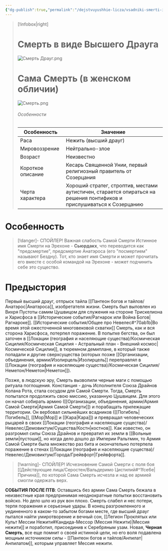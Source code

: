 ```yaml
---
{"dg-publish":true,"permalink":"/dejstvuyushhie-licza/vsadniki-smerti-iz-armii-samoj-smerti/sama-smert/","dgPassFrontmatter":true}
---
```


> [!infobox|right]
> # Смерть в виде Высшего Драуга
> ![Смерть Драуг.png](/img/user/%D0%98%D0%B7%D0%BE%D0%B1%D1%80%D0%B0%D0%B6%D0%B5%D0%BD%D0%B8%D1%8F/%D0%A1%D0%BC%D0%B5%D1%80%D1%82%D1%8C%20%D0%94%D1%80%D0%B0%D1%83%D0%B3.png)
> # Сама Смерть (в женском обличии)
> ![Смерть.png](/img/user/%D0%98%D0%B7%D0%BE%D0%B1%D1%80%D0%B0%D0%B6%D0%B5%D0%BD%D0%B8%D1%8F/%D0%A1%D0%BC%D0%B5%D1%80%D1%82%D1%8C.png)
> ###### Особенности
> | Особенность | Значение |
> | ---- | ---- |
> | Раса | Нежить (высший драуг)|
> | Мировоззрение | Нейтрально-злое |
> | Возраст |Неизвестно|
> | Короткое описание |Кесарь Священной Унии, первый религиозный правитель от Созерцания |
> | Черта характера |Хороший стратег, строптив, местами аутистичен, старается опираться на решения понтификов и прислушиваться к Созерцанию|

# Особенность

> [!danger]- СПОЙЛЕР! Важная слабость Самой Смерти
> Истинное имя Смерти на Эрехоне - **Сьюрдакх**, что переводится как "предсмертие", предсмертие Анатэроса (его "посмертием" называют Бездну). Тот, кто знает имя Смерти и может прочитать его вместе с особой командой на Эрехоне - может подчинить себе это существо.

# Предыстория

Первый высший драуг, отпрыск тайла [[Пантеон богов и тайлов/Анатэрос\|Анатэроса]], изобретателя жизни. Смерть был выловлен из Вихря Пустоты самим Цушвицом для служения на стороне Трискелиона и Харисфоса в [[Исторические события/Рагнарок или Война Богов\|Рагнароке]]. [[Исторические события/Общее про Невелес#^70ab1b\|Во время этой ожесточенной многовековой схватки]] Смерть, как и вся сторона Харисфоса, потерпел поражение. В попытке бегства, он был заточен в [[Локации (география и населяющие существа)/Космическая Сицилия/Космическая Сицилия - Астральный план - Внешний космос\|Космической Сицилии]], в тюремном демиплане, в который также попадали и другие сверхсущества (которых позже [[Организации, объединения, армии/Изолирцель\|Изолирцель]] переправлял в [[Локации (география и населяющие существа)/Космическая Сицилия/Неметон/Неметон\|Неметон]]). 

Позже, в людскую эру, Смерть вызволили черные маги с помощью ритуала поглощения. Констанция - дочь Исполнителя Союза Драйнов Колана Рота, стала сосудом для Самой Смерти. 
Тогда, Смерть попытался продолжить свою миссию, указанную Цушвицем. Для этого он начал собирать армию ([[Организации, объединения, армии/Армия Самой Смерти\|Армия Самой Смерти]]) и порабащать прилежащие территории. Он вербовал сильнейших всадников ([[Погибель\|Погибель]], [[Мор\|Мор]] и [[Кара\|Кара]]) и превращал человеческих рыцарей в своих [[Локации (география и населяющие существа)/Невелес/Демовиктум/Существа/Костн\|костнов]]. Как известно, он разгромил силы Союза Драйнов и превратил их земли в [[Вольные земли\|пустоши]], но когда дело дошло до Империи Ральтмин, то Армия Самой Смерти была множество раз бита и окончательно потерпела поражение в стенах [[Локации (география и населяющие существа)/Невелес/Демовиктум/Города/Грейвфорт\|Грейвфорта]]. 

> [!warning]- СПОЙЛЕР! Исчезновение Самой Смерти с поля боя 
>  [[Действующие лица/Серостен/Вальдеримо Цистилий#^1fce6e\|Причина]], по которой Сама Смерть исчезла и над ее армией смогли одержать верх.

**СОБЫТИЯ ПОСЛЕ ПТВ**:
Оставшись без армии Сама Смерть бежала в неизвестные края предпринимая неоднократные попытки восстановить войско. Но дело шло из рук вон плохо. Смерть слабел и нес потери, терпя поражения и серьезные удары. В конец разгромленного и уединенного в каком-то забытом богами месте, где высший драуг пытался найти умиротворение и вечный сон, [[Легион Проклятых или Культ Мессии Нежити#Кандида-Мессор (Мессия Нежити)\|Мессия нежити]] и поработил, присоединив к Серебряным узам. Новая, **Черная Смерть**, все еще помнит о своей истинной цели, но его воля подавлена мощным источником силы - [[Пантеон богов и тайлов/Анпилат\|Анпилатом]], которым управляет Мессия нежити.